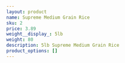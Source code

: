 ```yaml
---
layout: product
name: Supreme Medium Grain Rice
sku: 2
price: 3.89
weight__display_: 5lb
weight: 80
description: 5﻿lb Supreme Medium Grain Rice
product_options: []
---
```

